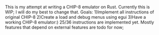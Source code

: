 This is my attempt at writing a CHIP-8 emulator on Rust. Currently this is WIP; I will do my best to change that. Goals:
1)Implement all instructions of original CHIP-8
2)Create a load and debug menus using egui
3)Have a working CHIP-8 emulator:)
25/36 instructions are implemented yet. Mostly features that depend on external features are todo for now;
